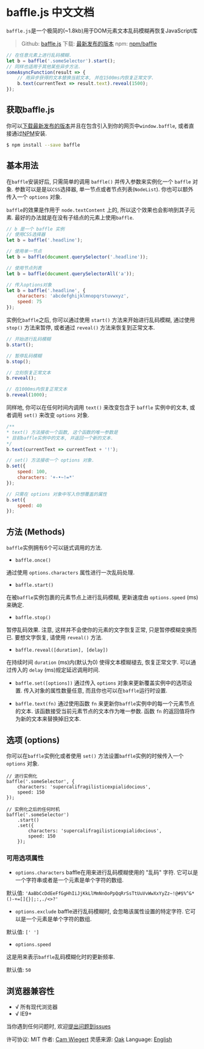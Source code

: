 # baffle.js 中文文档

`baffle.js`是一个极简的(~1.8kb)用于DOM元素文本乱码模糊再恢复JavaScript库

> Github: [baffle.js](https://github.com/camwiegert/baffle)
> 下载: [最新发布的版本](https://raw.githubusercontent.com/camwiegert/baffle/master/dist/baffle.min.js)
> npm: [npm/baffle](https://npmjs.com/package/baffle)

```javascript
// 在任意元素上进行乱码模糊.
let b = baffle('.someSelector').start();
// 同样也适用于其他某些异步方法.
someAsyncFunction(result => {
    // 用异步获得的文本替换当前文本, 并在1500ms内恢复正常文字.
    b.text(currentText => result.text).reveal(1500);
});
```

## 获取baffle.js

你可以[下载最新发布的版本](https://raw.githubusercontent.com/camwiegert/baffle/master/dist/baffle.min.js)并且在包含引入到你的网页中`window.baffle`, 或者直接通过[NPM](https://www.npmjs.com/package/baffle)安装.

```bash
$ npm install --save baffle
```

## 基本用法

在`baffle`安装好后, 只需简单的调用 `baffle()` 并传入参数来实例化一个 `baffle` 对象. 参数可以是是以`CSS`选择器, 单一节点或者节点列表(`NodeList`). 你也可以额外传入一个 `options` 对象.

`baffle`的效果是作用于 `node.textContent` 上的, 所以这个效果也会影响到其子元素. 最好的办法就是在没有子结点的元素上使用`baffle`.

```javascript
// b 是一个 baffle 实例
// 使用CSS选择器
let b = baffle('.headline');

// 使用单一节点
let b = baffle(document.querySelector('.headline'));

// 使用节点列表
let b = baffle(document.querySelectorAll('a'));

// 传入options对象
let b = baffle('.headline', {
    characters: 'abcdefghijklmnopqrstuvwxyz',
    speed: 75
});
```

实例化`baffle`之后, 你可以通过使用 `start()` 方法来开始进行乱码模糊, 通过使用 `stop()` 方法来暂停, 或者通过 `reveal()` 方法来恢复到正常文本.


```javascript
// 开始进行乱码模糊
b.start();

// 暂停乱码模糊
b.stop();

// 立刻恢复正常文本
b.reveal();

// 在1000ms内恢复正常文本
b.reveal(1000);
```

同样地, 你可以在任何时间内调用 `text()` 来改变包含于 `baffle` 实例中的文本, 或者调用 `set()` 来改变 `options` 对象.


```javascript
/**
* text() 方法接收一个函数, 这个函数的唯一参数是
* 目前baffle实例中的文本, 并返回一个新的文本.
*/
b.text(currentText => currentText + '!');

// set() 方法接收一个 options 对象.
b.set({
    speed: 100,
    characters: '+-•~!=*'
});

// 只需在 options 对象中写入你想覆盖的属性
b.set({
    speed: 40
});
```


## 方法 (Methods)

`baffle`实例拥有6个可以链式调用的方法.

- `baffle.once()`

通过使用 `options.characters` 属性进行一次乱码处理.

- `baffle.start()`

在被`baffle`实例包裹的元素节点上进行乱码模糊, 更新速度由 `options.speed` (ms)来确定.

- `baffle.stop()`

暂停乱码效果. 注意, 这样并不会使你的元素的文字恢复正常, 只是暂停模糊变换而已. 要想文字恢复, 请使用 `reveal()` 方法.

- `baffle.reveal([duration], [delay])`

在持续时间 `duration` (ms)内(默认为0) 使得文本模糊褪去, 恢复正常文字. 可以通过传入的 `delay` (ms)规定延迟调用时间.

- `baffle.set([options])`
通过传入 `options` 对象来更新覆盖实例中的选项设置. 传入对象的属性数量任意, 而且你也可以在`baffle`运行时设置.

- `baffle.text(fn)` 
通过使用函数 `fn` 来更新你`baffle`实例中的每一个元素节点的文本. 该函数接受当前元素节点的文本作为唯一参数. 函数 `fn` 的返回值将作为新的文本来替换掉旧文本.

## 选项 (options)

你可以在`baffle`实例化或者使用 `set()` 方法设置`baffle`实例的时候传入一个 `options` 对象.
```javacript
// 进行实例化
baffle('.someSelector', {
    characters: 'supercalifragilisticexpialidocious',
    speed: 150
});

// 实例化之后的任何时机
baffle('.someSelector')
    .start()
    .set({
        characters: 'supercalifragilisticexpialidocious',
        speed: 150
    });
```

### 可用选项属性

- `options.characters`
baffle在用来进行乱码模糊使用的 "乱码" 字符. 它可以是一个字符串或者是一个元素是单个字符的数组.

默认值: `'AaBbCcDdEeFfGgHhIiJjKkLlMmNnOoPpQqRrSsTtUuVvWwXxYyZz~!@#$%^&*()-+=[]{}|;:,./<>?'`

- `options.exclude`
baffle进行乱码模糊时, 会忽略该属性设置的特定字符. 它可以是一个元素是单个字符的数组.

默认值: `[' ']`

- `options.speed`

这是用来表示`baffle`乱码模糊化时的更新频率.

默认值: `50`


## 浏览器兼容性

- √ 所有现代浏览器
- √ IE9+

当你遇到任何问题时, 欢迎[提出问题到issues](https://github.com/camwiegert/baffle/issues)

许可协议: MIT
作者: [Cam Wiegert](http://camwiegert.com/)
灵感来源: [Oak](http://oak.is/)
Language: [English](https://camwiegert.github.io/baffle/)
